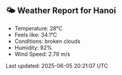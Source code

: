 <!-- WEATHER-START -->
## 🌤 Weather Report for Hanoi

- Temperature: 28°C
- Feels like: 34.1°C
- Conditions: broken clouds
- Humidity: 92%
- Wind Speed: 2.79 m/s

Last updated: 2025-06-05 20:21:07 UTC
<!-- WEATHER-END -->
